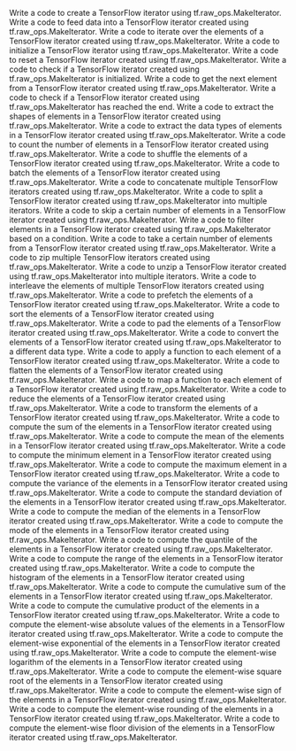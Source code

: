 Write a code to create a TensorFlow iterator using tf.raw_ops.MakeIterator.
Write a code to feed data into a TensorFlow iterator created using tf.raw_ops.MakeIterator.
Write a code to iterate over the elements of a TensorFlow iterator created using tf.raw_ops.MakeIterator.
Write a code to initialize a TensorFlow iterator using tf.raw_ops.MakeIterator.
Write a code to reset a TensorFlow iterator created using tf.raw_ops.MakeIterator.
Write a code to check if a TensorFlow iterator created using tf.raw_ops.MakeIterator is initialized.
Write a code to get the next element from a TensorFlow iterator created using tf.raw_ops.MakeIterator.
Write a code to check if a TensorFlow iterator created using tf.raw_ops.MakeIterator has reached the end.
Write a code to extract the shapes of elements in a TensorFlow iterator created using tf.raw_ops.MakeIterator.
Write a code to extract the data types of elements in a TensorFlow iterator created using tf.raw_ops.MakeIterator.
Write a code to count the number of elements in a TensorFlow iterator created using tf.raw_ops.MakeIterator.
Write a code to shuffle the elements of a TensorFlow iterator created using tf.raw_ops.MakeIterator.
Write a code to batch the elements of a TensorFlow iterator created using tf.raw_ops.MakeIterator.
Write a code to concatenate multiple TensorFlow iterators created using tf.raw_ops.MakeIterator.
Write a code to split a TensorFlow iterator created using tf.raw_ops.MakeIterator into multiple iterators.
Write a code to skip a certain number of elements in a TensorFlow iterator created using tf.raw_ops.MakeIterator.
Write a code to filter elements in a TensorFlow iterator created using tf.raw_ops.MakeIterator based on a condition.
Write a code to take a certain number of elements from a TensorFlow iterator created using tf.raw_ops.MakeIterator.
Write a code to zip multiple TensorFlow iterators created using tf.raw_ops.MakeIterator.
Write a code to unzip a TensorFlow iterator created using tf.raw_ops.MakeIterator into multiple iterators.
Write a code to interleave the elements of multiple TensorFlow iterators created using tf.raw_ops.MakeIterator.
Write a code to prefetch the elements of a TensorFlow iterator created using tf.raw_ops.MakeIterator.
Write a code to sort the elements of a TensorFlow iterator created using tf.raw_ops.MakeIterator.
Write a code to pad the elements of a TensorFlow iterator created using tf.raw_ops.MakeIterator.
Write a code to convert the elements of a TensorFlow iterator created using tf.raw_ops.MakeIterator to a different data type.
Write a code to apply a function to each element of a TensorFlow iterator created using tf.raw_ops.MakeIterator.
Write a code to flatten the elements of a TensorFlow iterator created using tf.raw_ops.MakeIterator.
Write a code to map a function to each element of a TensorFlow iterator created using tf.raw_ops.MakeIterator.
Write a code to reduce the elements of a TensorFlow iterator created using tf.raw_ops.MakeIterator.
Write a code to transform the elements of a TensorFlow iterator created using tf.raw_ops.MakeIterator.
Write a code to compute the sum of the elements in a TensorFlow iterator created using tf.raw_ops.MakeIterator.
Write a code to compute the mean of the elements in a TensorFlow iterator created using tf.raw_ops.MakeIterator.
Write a code to compute the minimum element in a TensorFlow iterator created using tf.raw_ops.MakeIterator.
Write a code to compute the maximum element in a TensorFlow iterator created using tf.raw_ops.MakeIterator.
Write a code to compute the variance of the elements in a TensorFlow iterator created using tf.raw_ops.MakeIterator.
Write a code to compute the standard deviation of the elements in a TensorFlow iterator created using tf.raw_ops.MakeIterator.
Write a code to compute the median of the elements in a TensorFlow iterator created using tf.raw_ops.MakeIterator.
Write a code to compute the mode of the elements in a TensorFlow iterator created using tf.raw_ops.MakeIterator.
Write a code to compute the quantile of the elements in a TensorFlow iterator created using tf.raw_ops.MakeIterator.
Write a code to compute the range of the elements in a TensorFlow iterator created using tf.raw_ops.MakeIterator.
Write a code to compute the histogram of the elements in a TensorFlow iterator created using tf.raw_ops.MakeIterator.
Write a code to compute the cumulative sum of the elements in a TensorFlow iterator created using tf.raw_ops.MakeIterator.
Write a code to compute the cumulative product of the elements in a TensorFlow iterator created using tf.raw_ops.MakeIterator.
Write a code to compute the element-wise absolute values of the elements in a TensorFlow iterator created using tf.raw_ops.MakeIterator.
Write a code to compute the element-wise exponential of the elements in a TensorFlow iterator created using tf.raw_ops.MakeIterator.
Write a code to compute the element-wise logarithm of the elements in a TensorFlow iterator created using tf.raw_ops.MakeIterator.
Write a code to compute the element-wise square root of the elements in a TensorFlow iterator created using tf.raw_ops.MakeIterator.
Write a code to compute the element-wise sign of the elements in a TensorFlow iterator created using tf.raw_ops.MakeIterator.
Write a code to compute the element-wise rounding of the elements in a TensorFlow iterator created using tf.raw_ops.MakeIterator.
Write a code to compute the element-wise floor division of the elements in a TensorFlow iterator created using tf.raw_ops.MakeIterator.